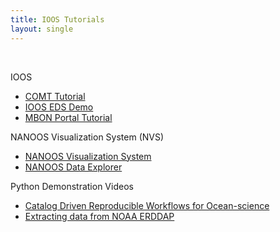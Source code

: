 ```yaml
---
title: IOOS Tutorials
layout: single
---
```


<br>

IOOS

- [COMT Tutorial](https://www.youtube.com/watch?v=Dqc1C1HeemQ)
- [IOOS EDS Demo](https://nccospublicstor.blob.core.windows.net/ioos/ioos_demo_1280.mp4)
- [MBON Portal Tutorial](https://www.youtube.com/watch?v=StpS6RPECzM)

NANOOS Visualization System (NVS)

- [NANOOS Visualization System](https://www.youtube.com/watch?v=MEVz0jOsqmI)
- [NANOOS Data Explorer](https://www.youtube.com/playlist?list=PLBvrtRArn5ffsBARjKsczvfxyYX1wGtFP)

Python Demonstration Videos

- [Catalog Driven Reproducible Workflows for Ocean-science](https://www.youtube.com/watch?v=05ax0lkQFrg)
- [Extracting data from NOAA ERDDAP](https://www.youtube.com/watch?v=18xZoXu1USM)
